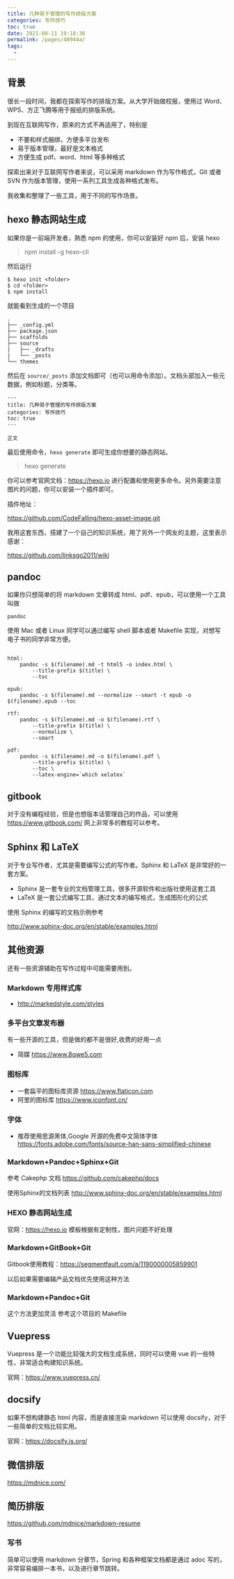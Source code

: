 ```yaml
---
title: 几种易于管理的写作排版方案
categories: 写作技巧
toc: true
date: 2021-08-11 19:18:36
permalink: /pages/48944a/
tags: 
  - 
---
```


## 背景

很长一段时间，我都在探索写作的排版方案。从大学开始做校报，使用过 Word、WPS、方正飞腾等用于报纸的排版系统。

到现在互联网写作，原来的方式不再适用了，特别是

- 不要和样式捆绑，方便多平台发布
- 易于版本管理，最好是文本格式
- 方便生成 pdf、word、html 等多种格式
  

探索出来对于互联网写作者来说，可以采用 markdown 作为写作格式，Git 或者 SVN 作为版本管理，使用一系列工具生成各种格式发布。

我收集和整理了一些工具，用于不同的写作场景。


## hexo 静态网站生成

如果你是一前端开发者，熟悉 npm 的使用，你可以安装好 npm 后，安装 hexo

> npm install -g hexo-cli

然后运行

```
$ hexo init <folder>
$ cd <folder>
$ npm install

```

就能看到生成的一个项目

```
.
├── _config.yml
├── package.json
├── scaffolds
├── source
|   ├── _drafts
|   └── _posts
└── themes

```

然后在 `source/_posts` 添加文档即可（也可以用命令添加）。文档头部加入一些元数据，例如标题，分类等。

```
---
title: 几种易于管理的写作排版方案
categories: 写作技巧
toc: true
---

正文

```

最后使用命令，`hexo generate` 即可生成你想要的静态网站。

> hexo generate

你可以参考官网文档：https://hexo.io  进行配置和使用更多命令。另外需要注意图片的问题，你可以安装一个插件即可。

插件地址：

https://github.com/CodeFalling/hexo-asset-image.git

我用这套东西，搭建了一个自己的知识系统，用了另外一个网友的主题，这里表示感谢：

https://github.com/linksgo2011/wiki

## pandoc

如果你只想简单的将 markdown 文章转成 html、pdf、epub，可以使用一个工具叫做

`pandoc`

使用 Mac 或者 Linux 同学可以通过编写 shell 脚本或者 Makefile 实现，对想写电子书的同学非常方便。

```

html: 
	pandoc -s $(filename).md -t html5 -o index.html \
		--title-prefix $(title) \
		--toc

epub: 
	pandoc -s $(filename).md --normalize --smart -t epub -o $(filename).epub --toc

rtf: 
	pandoc -s $(filename).md -o $(filename).rtf \
		--title-prefix $(title) \
		--normalize \
		--smart

pdf: 
	pandoc -s $(filename).md -o $(filename).pdf \
		--title-prefix $(title) \
		--toc \
		--latex-engine=`which xelatex`
```

## gitbook 

对于没有编程经验，但是也想版本话管理自己的作品，可以使用 https://www.gitbook.com/ 网上非常多的教程可以参考。


## Sphinx 和 LaTeX

对于专业写作者，尤其是需要编写公式的写作者。Sphinx 和 LaTeX 是非常好的一套方案。

- Sphinx 是一套专业的文档管理工具，很多开源软件和出版社使用这套工具
- LaTeX 是一套公式编写工具，通过文本的编写格式，生成图形化的公式

使用 Sphinx 的编写的文档示例参考

http://www.sphinx-doc.org/en/stable/examples.html


## 其他资源

还有一些资源辅助在写作过程中可能需要用到。

### Markdown 专用样式库

- http://markedstyle.com/styles

### 多平台文章发布器

有一些开源的工具，但是做的都不是很好,收费的好用一点

- 简媒 https://www.8qwe5.com


### 图标库

- 一套扁平的图标库资源  https://www.flaticon.com 
- 阿里的图标库 https://www.iconfont.cn/

### 字体

- 推荐使用思源黑体,Google 开源的免费中文简体字体 https://fonts.adobe.com/fonts/source-han-sans-simplified-chinese



### Markdown+Pandoc+Sphinx+Git

参考 Cakephp 文档 https://github.com/cakephp/docs

使用Sphinx的文档列表
http://www.sphinx-doc.org/en/stable/examples.html

### HEXO 静态网站生成
官网：https://hexo.io 
模板根据有定制性，图片问题不好处理

### Markdown+GitBook+Git
Gitbook使用教程：https://segmentfault.com/a/1190000005859901

以后如果需要编辑产品文档优先使用这种方法

### Markdown+Pandoc+Git 
这个方法更加灵活
参考这个项目的 Makefile



## Vuepress



Vuepress 是一个功能比较强大的文档生成系统，同时可以使用 vue 的一些特性，非常适合构建知识系统。

官网：https://www.vuepress.cn/



## docsify 

如果不想构建静态 html 内容，而是直接渲染 markdown 可以使用 docsify，对于一些简单的文档比较实用。



官网：https://docsify.js.org/



## 微信排版

https://mdnice.com/



## 简历排版

https://github.com/mdnice/markdown-resume



### 写书

简单可以使用 markdown 分章节，Spring 和各种框架文档都是通过 adoc 写的，非常容易编排一本书，以及进行章节跳转。

